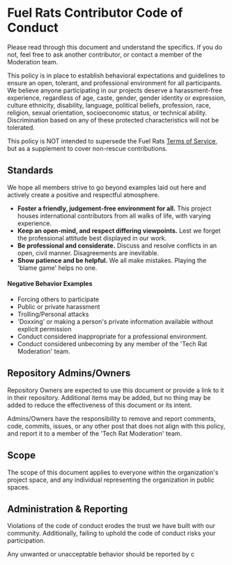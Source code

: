 # Fuel Rats Contributor Code of Conduct

Please read through this document and understand the specifics.  If you do not, feel free to ask another contributor, or contact a member of the Moderation team.

This policy is in place to establish behavioral expectations and guidelines to ensure an open, tolerant, and professional environment for all participants.  We believe anyone participating in our projects deserve a harassment-free experience, regardless of age, caste, gender, gender identity or expression, culture ethnicity, disability, language, political beliefs, profession, race, religion, sexual orientation, socioeconomic status, or technical ability.  Discrimination based on any of these protected characteristics will not be tolerated.

This policy is NOT intended to supersede the Fuel Rats [Terms of Service](https://fuelrats.com/terms-of-service), but as a supplement to cover non-rescue contributions.

## Standards

We hope all members strive to go beyond examples laid out here and actively create a positive and respectful atmosphere.

* **Foster a friendly, judgement-free environment for all.**  This project houses international contributors from all walks of life, with varying experience.
* **Keep an open-mind, and respect differing viewpoints.** Lest we forget the professional attitude best displayed in our work.
* **Be professional and considerate.** Discuss and resolve conflicts in an open, civil manner.  Disagreements are inevitable.
* **Show patience and be helpful.**  We all make mistakes.  Playing the 'blame game' helps no one.

#### Negative Behavior Examples

* Forcing others to participate
* Public or private harassment
* Trolling/Personal attacks
* 'Doxxing' or making a person's private information available without explicit permission
* Conduct considered inappropriate for a professional environment.
* Conduct considered unbecoming by any member of the 'Tech Rat Moderation' team.

## Repository Admins/Owners

Repository Owners are expected to use this document or provide a link to it in their repository. Additional items may be added, but no thing may be added to reduce the effectiveness of this document or its intent.

Admins/Owners have the responsibility to remove and report comments, code, commits, issues, or any other post that does not align with this policy, and report it to a member of the 'Tech Rat Moderation' team.

## Scope
The scope of this document applies to everyone within the organization's project space, and any individual representing the organization in public spaces.

## Administration & Reporting

Violations of the code of conduct erodes the trust we have built with our community.  Additionally, failing to uphold the code of conduct risks your participation.

Any unwanted or unacceptable behavior should be reported by c